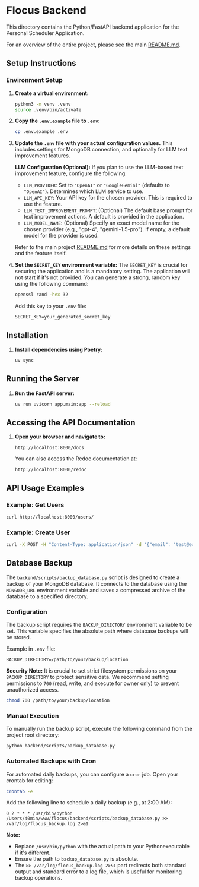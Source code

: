 # Flocus Backend

This directory contains the Python/FastAPI backend application for the Personal Scheduler Application.

For an overview of the entire project, please see the main [README.md](../README.md:1).

## Setup Instructions

### Environment Setup

1.  **Create a virtual environment:**

    ```bash
    python3 -m venv .venv
    source .venv/bin/activate
    ```
2.  **Copy the `.env.example` file to `.env`:**

    ```bash
    cp .env.example .env
    ```
3.  **Update the `.env` file with your actual configuration values.**
    This includes settings for MongoDB connection, and optionally for LLM text improvement features.

    **LLM Configuration (Optional):**
    If you plan to use the LLM-based text improvement feature, configure the following:
    -   `LLM_PROVIDER`: Set to `"OpenAI"` or `"GoogleGemini"` (defaults to `"OpenAI"`). Determines which LLM service to use.
    -   `LLM_API_KEY`: Your API key for the chosen provider. This is required to use the feature.
    -   `LLM_TEXT_IMPROVEMENT_PROMPT`: (Optional) The default base prompt for text improvement actions. A default is provided in the application.
    -   `LLM_MODEL_NAME`: (Optional) Specify an exact model name for the chosen provider (e.g., "gpt-4", "gemini-1.5-pro"). If empty, a default model for the provider is used.

    Refer to the main project [README.md](../README.md#llm-text-improvement) for more details on these settings and the feature itself.

4.  **Set the `SECRET_KEY` environment variable:**
    The `SECRET_KEY` is crucial for securing the application and is a mandatory setting. The application will not start if it's not provided.
    You can generate a strong, random key using the following command:
    ```bash
    openssl rand -hex 32
    ```
    Add this key to your `.env` file:
    ```
    SECRET_KEY=your_generated_secret_key
    ```
## Installation

1.  **Install dependencies using Poetry:**

    ```bash
    uv sync
    ```

## Running the Server

1.  **Run the FastAPI server:**

    ```bash
    uv run uvicorn app.main:app --reload
    ```

## Accessing the API Documentation

1.  **Open your browser and navigate to:**

    ```
    http://localhost:8000/docs
    ```
    You can also access the Redoc documentation at:

    ```
    http://localhost:8000/redoc
    ```

## API Usage Examples

### Example: Get Users

```bash
curl http://localhost:8000/users/
```

### Example: Create User

```bash
curl -X POST -H "Content-Type: application/json" -d '{"email": "test@example.com", "first_name": "Test", "last_name": "User"}' http://localhost:8000/users/
```

## Database Backup

The `backend/scripts/backup_database.py` script is designed to create a backup of your MongoDB database. It connects to the database using the `MONGODB_URL` environment variable and saves a compressed archive of the database to a specified directory.

### Configuration

The backup script requires the `BACKUP_DIRECTORY` environment variable to be set. This variable specifies the absolute path where database backups will be stored.

Example in `.env` file:
```
BACKUP_DIRECTORY=/path/to/your/backup/location
```

**Security Note:** It is crucial to set strict filesystem permissions on your `BACKUP_DIRECTORY` to protect sensitive data. We recommend setting permissions to `700` (read, write, and execute for owner only) to prevent unauthorized access.

```bash
chmod 700 /path/to/your/backup/location
```

### Manual Execution

To manually run the backup script, execute the following command from the project root directory:

```bash
python backend/scripts/backup_database.py
```

### Automated Backups with Cron

For automated daily backups, you can configure a `cron` job. Open your crontab for editing:

```bash
crontab -e
```

Add the following line to schedule a daily backup (e.g., at 2:00 AM):

```cron
0 2 * * * /usr/bin/python /Users/40min/www/flocus/backend/scripts/backup_database.py >> /var/log/flocus_backup.log 2>&1
```

**Note:**
- Replace `/usr/bin/python` with the actual path to your Pythonexecutable if it's different.
- Ensure the path to `backup_database.py` is absolute.
- The `>> /var/log/flocus_backup.log 2>&1` part redirects both standard output and standard error to a log file, which is useful for monitoring backup operations.
